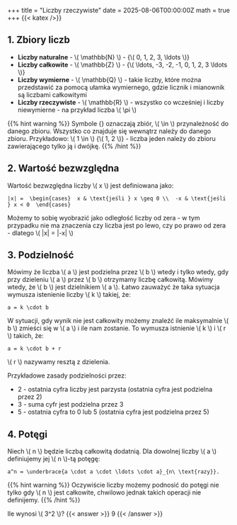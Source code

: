 +++
title = "Liczby rzeczywiste"
date = 2025-08-06T00:00:00Z
math = true
+++
{{< katex />}}


## 1. Zbiory liczb

- **Liczby naturalne** - \\( \mathbb{N} \\) - {\\( 0, 1, 2, 3, \ldots \\)}
- **Liczby całkowite** - \\( \mathbb{Z} \\) - {\\( \ldots, -3, -2, -1, 0, 1, 2, 3 \ldots \\)}
- **Liczby wymierne** - \\( \mathbb{Q} \\) - takie liczby, które można przedstawić za pomocą ułamka wymiernego, gdzie licznik i mianownik są liczbami całkowitymi
- **Liczby rzeczywiste** - \\( \mathbb{R} \\) - wszystko co wcześniej i liczby niewymierne - na przykład liczba \\( \pi \\)

{{% hint warning %}}
Symbole {} oznaczają zbiór, \\( \in \\) przynależność do danego zbioru. Wszystko co znajduje się wewnątrz należy do danego zbioru. Przykładowo: \\( 1 \in \\) {\\( 1, 2 \\)} - liczba jeden należy do zbioru zawierającego tylko ją i dwójkę.
{{% /hint %}}

## 2. Wartość bezwzględna

Wartość bezwzględna liczby \\( x \\) jest definiowana jako:
```katex
|x| =  \begin{cases}  x & \text{jeśli } x \geq 0 \\  -x & \text{jeśli } x < 0  \end{cases}
```

Możemy to sobię wyobrazić jako odległość liczby od zera - w tym przypadku nie ma znaczenia czy liczba jest po lewo, czy po prawo od zera - dlatego \\( |x| = |-x| \\)


## 3. Podzielność

Mówimy że liczba \\( a \\) jest podzielna przez \\( b \\) wtedy i tylko wtedy, gdy przy dzieleniu \\( a \\) przez \\( b \\) otrzymamy liczbę całkowitą. Mówimy wtedy, że \\( b \\) jest dzielnikiem \\( a \\). 
Łatwo zauważyć że taka sytuacja wymusza istenienie liczby \\( k \\) takiej, że:
```katex
a = k \cdot b
```
W sytuacji, gdy wynik nie jest całkowity możemy znaleźć ile maksymalnie \\( b \\) zmieści się w \\( a \\) i ile nam zostanie. To wymusza istnienie \\( k \\) i \\( r \\) takich, że:
```katex
a = k \cdot b + r
```
\\( r \\) nazywamy resztą z dzielenia.

Przykładowe zasady podzielności przez:
- 2 - ostatnia cyfra liczby jest parzysta (ostatnia cyfra jest podzielna przez 2)
- 3 - suma cyfr jest podzielna przez 3
- 5 - ostatnia cyfra to 0 lub 5 (ostatnia cyfra jest podzielna przez 5)

## 4. Potęgi
Niech \\( n \\) będzie liczbą całkowitą dodatnią. Dla dowolnej liczby \\( a \\) definiujemy jej \\( n \\)-tą potęgę:
```katex
a^n = \underbrace{a \cdot a \cdot \ldots \cdot a}_{n\ \text{razy}}.
```

{{% hint warning %}}
Oczywiście liczby możemy podnosić do potęgi nie tylko gdy \\( n \\) jest całkowite, chwilowo jednak takich operacji nie definijemy.
{{% /hint %}}

Ile wynosi \\( 3^2 \\)?
{{< answer >}}
9
{{< /answer >}}
